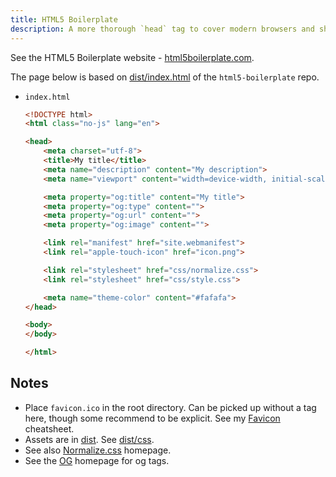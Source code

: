 ```yaml
---
title: HTML5 Boilerplate
description: A more thorough `head` tag to cover modern browsers and sharing
---
```


See the HTML5 Boilerplate website - [html5boilerplate.com](https://html5boilerplate.com/).

The page below is based on [dist/index.html](https://github.com/h5bp/html5-boilerplate/blob/master/dist/index.html) of the `html5-boilerplate` repo.

- `index.html`
    ```html
    <!DOCTYPE html>
    <html class="no-js" lang="en">

    <head>
        <meta charset="utf-8">
        <title>My title</title>
        <meta name="description" content="My description">
        <meta name="viewport" content="width=device-width, initial-scale=1">

        <meta property="og:title" content="My title">
        <meta property="og:type" content="">
        <meta property="og:url" content="">
        <meta property="og:image" content="">

        <link rel="manifest" href="site.webmanifest">
        <link rel="apple-touch-icon" href="icon.png">

        <link rel="stylesheet" href="css/normalize.css">
        <link rel="stylesheet" href="css/style.css">

        <meta name="theme-color" content="#fafafa">
    </head>

    <body>
    </body>

    </html>
    ```


## Notes

- Place `favicon.ico` in the root directory. Can be picked up without a tag here, though some recommend to be explicit. See my [Favicon](https://michaelcurrin.github.io/dev-cheatsheets/cheatsheets/web/html/favicon.html) cheatsheet.
- Assets are in [dist](https://github.com/h5bp/html5-boilerplate/tree/master/dist). See [dist/css](https://github.com/h5bp/html5-boilerplate/tree/master/dist/css).
- See also [Normalize.css](https://necolas.github.io/normalize.css/) homepage.
- See the [OG](https://ogp.me/) homepage for og tags.
